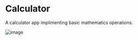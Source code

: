 # Calculator
A calculator app implimenting basic mathematics operations.









![image](https://user-images.githubusercontent.com/94289940/235763755-7c1ee551-2188-41ed-a771-5aaae214c95d.png)
